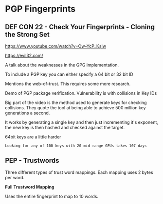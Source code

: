 # PGP Fingerprints

## DEF CON 22 - Check Your Fingerprints - Cloning the Strong Set

https://www.youtube.com/watch?v=Ow-YcP_KsIw

https://evil32.com/

A talk about the weaknesses in the GPG implementation.

To include a PGP key you can either specify a 64 bit or 32 bit ID

Mentions the web-of-trust. This requires some more research.

Demo of PGP package verification. Vulnerability is with collisions in Key IDs

Big part of the video is the method used to generate keys for checking collisions. They quote the tool at being able to achieve 500 million key generations a second.

It works by generating a single key and then just incrementing it's exponent, the new key is then hashed and checked against the target.

64bit keys are a little harder
```
Looking for any of 100 keys with 20 mid range GPUs takes 107 days
```

## PEP - Trustwords

Three different types of trust word mappings. Each mapping uses 2 bytes per word.

**Full Trustword Mapping**

Uses the entire fingerprint to map to 10 words.